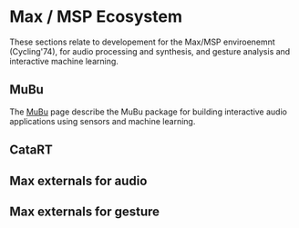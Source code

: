 # Max / MSP Ecosystem

These sections relate to developement for the Max/MSP enviroenemnt (Cycling'74), for audio processing and synthesis, and gesture analysis and interactive machine learning.

## MuBu
The [MuBu](/max-msp/mubu.html) page describe the MuBu package for building interactive audio applications using sensors and machine learning.

## CataRT

## Max externals for audio

## Max externals for gesture

